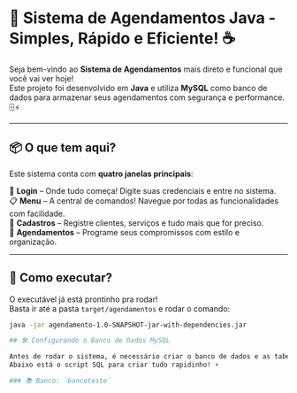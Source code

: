 # 🎯 Sistema de Agendamentos Java - Simples, Rápido e Eficiente! ☕

Seja bem-vindo ao **Sistema de Agendamentos** mais direto e funcional que você vai ver hoje!  
Este projeto foi desenvolvido em **Java** e utiliza **MySQL** como banco de dados para armazenar seus agendamentos com segurança e performance. 🗄️⚡

---

## 📦 O que tem aqui?

Este sistema conta com **quatro janelas principais**:

🔐 **Login** – Onde tudo começa! Digite suas credenciais e entre no sistema.  
📋 **Menu** – A central de comandos! Navegue por todas as funcionalidades com facilidade.  
📝 **Cadastros** – Registre clientes, serviços e tudo mais que for preciso.  
📅 **Agendamentos** – Programe seus compromissos com estilo e organização.

---

## 🚀 Como executar?

O executável já está prontinho pra rodar!  
Basta ir até a pasta `target/agendamentos` e rodar o comando:

```bash
java -jar agendamento-1.0-SNAPSHOT-jar-with-dependencies.jar

## 🛠️ Configurando o Banco de Dados MySQL

Antes de rodar o sistema, é necessário criar o banco de dados e as tabelas no seu servidor MySQL.  
Abaixo está o script SQL para criar tudo rapidinho! ⚡

### 📚 Banco: `bancoteste`
